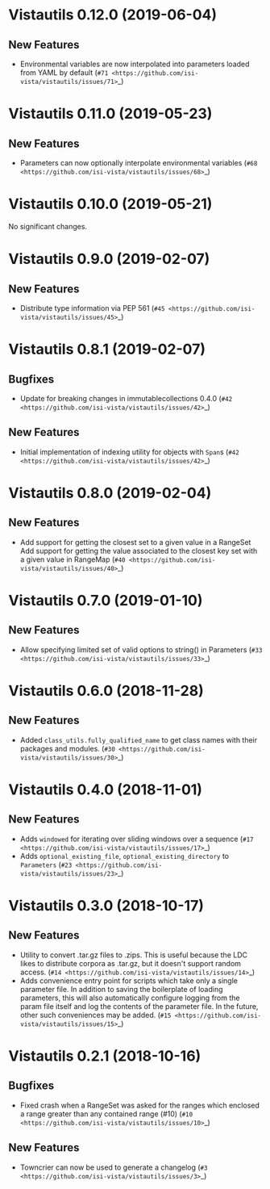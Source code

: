 Vistautils 0.12.0 (2019-06-04)
==============================

New Features
------------

- Environmental variables are now interpolated into parameters loaded from YAML by default (`#71 <https://github.com/isi-vista/vistautils/issues/71>`_)


Vistautils 0.11.0 (2019-05-23)
==============================

New Features
------------

- Parameters can now optionally interpolate environmental variables (`#68 <https://github.com/isi-vista/vistautils/issues/68>`_)


Vistautils 0.10.0 (2019-05-21)
==============================

No significant changes.


Vistautils 0.9.0 (2019-02-07)
=============================

New Features
------------

- Distribute type information via PEP 561 (`#45 <https://github.com/isi-vista/vistautils/issues/45>`_)


Vistautils 0.8.1 (2019-02-07)
=============================

Bugfixes
--------

- Update for breaking changes in immutablecollections 0.4.0 (`#42 <https://github.com/isi-vista/vistautils/issues/42>`_)


New Features
------------

- Initial implementation of indexing utility for objects with `Span`s (`#42 <https://github.com/isi-vista/vistautils/issues/42>`_)


Vistautils 0.8.0 (2019-02-04)
=============================

New Features
------------

- Add support for getting the closest set to a given value in a RangeSet
  Add support for getting the value associated to the closest key set with a given value in RangeMap (`#40 <https://github.com/isi-vista/vistautils/issues/40>`_)


Vistautils 0.7.0 (2019-01-10)
=============================

New Features
------------

- Allow specifying limited set of valid options to string() in Parameters (`#33 <https://github.com/isi-vista/vistautils/issues/33>`_)


Vistautils 0.6.0 (2018-11-28)
=============================

New Features
------------

- Added `class_utils.fully_qualified_name` to get class names with their packages and modules. (`#30 <https://github.com/isi-vista/vistautils/issues/30>`_)


Vistautils 0.4.0 (2018-11-01)
=============================

New Features
------------

- Adds `windowed` for iterating over sliding windows over a sequence (`#17 <https://github.com/isi-vista/vistautils/issues/17>`_)
- Adds `optional_existing_file`, `optional_existing_directory` to `Parameters` (`#23 <https://github.com/isi-vista/vistautils/issues/23>`_)


Vistautils 0.3.0 (2018-10-17)
=============================

New Features
------------

- Utility to convert .tar.gz files to .zips. This is useful because the LDC likes to distribute corpora
  as .tar.gz, but it doesn't support random access. (`#14 <https://github.com/isi-vista/vistautils/issues/14>`_)
- Adds convenience entry point for scripts which take only a single parameter file.  In addition to saving the boilerplate of loading parameters, this will also automatically
      configure logging from the param file itself and log the contents of the parameter file. In the future, other such conveniences may be added. (`#15 <https://github.com/isi-vista/vistautils/issues/15>`_)


Vistautils 0.2.1 (2018-10-16)
=============================

Bugfixes
--------

- Fixed crash when a RangeSet was asked for the ranges which enclosed a range greater than any contained range (#10) (`#10 <https://github.com/isi-vista/vistautils/issues/10>`_)


New Features
------------

- Towncrier can now be used to generate a changelog (`#3 <https://github.com/isi-vista/vistautils/issues/3>`_)
